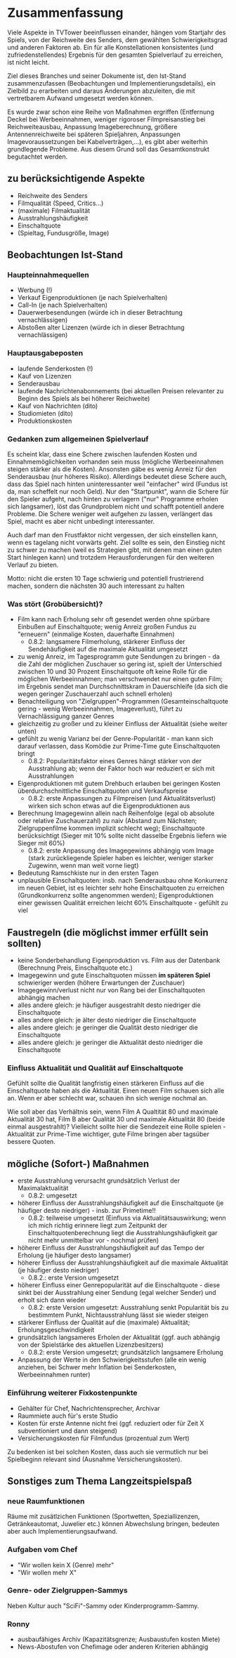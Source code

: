 # Zusammenfassung

Viele Aspekte in TVTower beeinflussen einander, hängen vom Startjahr des Spiels, von der Reichweite des Senders, dem gewählten Schwierigkeitsgrad und anderen Faktoren ab.
Ein für alle Konstellationen konsistentes (und zufriedenstellendes) Ergebnis für den gesamten Spielverlauf zu erreichen, ist nicht leicht.

Ziel dieses Branches und seiner Dokumente ist, den Ist-Stand zusammenzufassen (Beobachtungen und Implementierungsdetails), ein Zielbild zu erarbeiten und daraus Änderungen abzuleiten, die mit vertretbarem Aufwand umgesetzt werden können.

Es wurde zwar schon eine Reihe von Maßnahmen ergriffen (Entfernung Deckel bei Werbeeinnahmen, weniger rigoroser Filmpreisanstieg bei Reichweiteausbau, Anpassung Imageberechnung, größere Antennenreichweite bei späteren Spieljahren, Anpassungen Imagevoraussetzungen bei Kabelverträgen,...), es gibt aber weiterhin grundlegende Probleme.
Aus diesem Grund soll das Gesamtkonstrukt begutachtet werden.


## zu berücksichtigende Aspekte

* Reichweite des Senders
* Filmqualität (Speed, Critics...)
* (maximale) Filmaktualität
* Ausstrahlungshäufigkeit
* Einschaltquote
* (Spieltag, Fundusgröße, Image)


## Beobachtungen Ist-Stand

### Haupteinnahmequellen

* Werbung (!)
* Verkauf Eigenproduktionen (je nach Spielverhalten)
* Call-In (je nach Spielverhalten)
* Dauerwerbesendungen (würde ich in dieser Betrachtung vernachlässigen)
* Abstoßen alter Lizenzen (würde ich in dieser Betrachtung vernachlässigen)

### Hauptausgabeposten

* laufende Senderkosten (!)
* Kauf von Lizenzen
* Senderausbau
* laufende Nachrichtenabonnements (bei aktuellen Preisen relevanter zu Beginn des Spiels als bei höherer Reichweite)
* Kauf von Nachrichten (dito)
* Studiomieten (dito)
* Produktionskosten

### Gedanken zum allgemeinen Spielverlauf

Es scheint klar, dass eine Schere zwischen laufenden Kosten und Einnahmemöglichkeiten vorhanden sein muss (mögliche Werbeeinnahmen steigen stärker als die Kosten).
Ansonsten gäbe es wenig Anreiz für den Senderausbau (nur höheres Risiko).
Allerdings bedeutet diese Schere auch, dass das Spiel nach hinten uninteressanter weil "einfacher" wird (Fundus ist da, man scheffelt nur noch Geld).
Nur den "Startpunkt", wann die Schere für den Spieler aufgeht, nach hinten zu verlagern ("nur" Programme erholen sich langsamer), löst das Grundproblem nicht und schafft potentiell andere Probleme.
Die Schere weniger weit aufgehen zu lassen, verlängert das Spiel, macht es aber nicht unbedingt interessanter.

Auch darf man den Frustfaktor nicht vergessen, der sich einstellen kann, wenn es tagelang nicht vorwärts geht.
Ziel sollte es sein, den Einstieg nicht zu schwer zu machen (weil es Strategien gibt, mit denen man einen guten Start hinlegen kann) und trotzdem Herausforderungen für den weiteren Verlauf zu bieten.

Motto: nicht die ersten 10 Tage schwierig und potentiell frustrierend machen, sondern die nächsten 30 auch interessant zu halten

### Was stört (Grobübersicht)?

* Film kann nach Erholung sehr oft gesendet werden ohne spürbare Einbußen auf Einschaltquote; wenig Anreiz großen Fundus zu "erneuern" (einmalige Kosten, dauerhafte Einnahmen)
	* 0.8.2: langsamere Filmerholung, stärkerer Einfluss der Sendehäufigkeit auf die maximale Aktualität umgesetzt
* zu wenig Anreiz, im Tagesprogramm gute Sendungen zu bringen - da die Zahl der möglichen Zuschauer so gering ist, spielt der Unterschied zwischen 10 und 30 Prozent Einschaltquote oft keine Rolle für die möglichen Werbeeinnahmen; man verschwendet nur einen guten Film; im Ergebnis sendet man Durchschnittskram in Dauerschleife (da sich die wegen geringer Zuschauerzahl auch schnell erholen)
* Benachteiligung von "Zielgruppen"-Programmen (Gesamteinschaltquote gering - wenig Werbeeinnahmen, Imageverlust), führt zu Vernachlässigung ganzer Genres
* gleichzeitig zu großer und zu kleiner Einfluss der Aktualität (siehe weiter unten)
* gefühlt zu wenig Varianz bei der Genre-Popularität - man kann sich darauf verlassen, dass Komödie zur Prime-Time gute Einschaltquoten bringt
	* 0.8.2: Popularitätsfaktor eines Genres hängt stärker von der Ausstrahlung ab; wenn der Faktor hoch war reduziert er sich mit Ausstrahlungen
* Eigenproduktionen mit gutem Drehbuch erlauben bei geringen Kosten überdurchschnittliche Einschaltquoten und Verkaufspreise
	* 0.8.2: erste Anpassungen zu Filmpreisen (und Aktualitätsverlust) wirken sich schon etwas auf die Eigenproduktionen aus
* Berechnung Imagegewinn allein nach Reihenfolge (egal ob absolute oder relative Zuschauerzahl) zu naiv (Abstand zum Nächsten; Zielgruppenfilme kommen implizit schlecht weg); Einschaltquote berücksichtigt (Sieger mit 10% sollte nicht dasselbe Ergebnis liefern wie Sieger mit 60%)
	* 0.8.2: erste Anpassung des Imagegewinns abhängig vom Image (stark zurückliegende Spieler haben es leichter, weniger starker Zugewinn, wenn man weit vorne liegt)
* Bedeutung Ramschkiste nur in den ersten Tagen
* unplausible Einschaltquoten: insb. nach Senderausbau ohne Konkurrenz im neuen Gebiet, ist es leichter sehr hohe Einschaltquoten zu erreichen (Grundkonkurrenz sollte angenommen werden); Eigenproduktionen einer gewissen Qualität erreichen leicht 60% Einschaltquote - gefühlt zu viel


## Faustregeln (die möglichst immer erfüllt sein sollten)

* keine Sonderbehandlung Eigenproduktion vs. Film aus der Datenbank (Berechnung Preis, Einschaltquote etc.)
* Imagegewinn und gute Einschaltquoten müssen **im späteren Spiel** schwieriger werden (höhere Erwartungen der Zuschauer)
* Imagegewinn/verlust nicht nur von Rang bei der Einschaltquoten abhängig machen
* alles andere gleich: je häufiger ausgestrahlt desto niedriger die Einschaltquote
* alles andere gleich: je älter desto niedriger die Einschaltquote
* alles andere gleich: je geringer die Qualität desto niedriger die Einschaltquote
* alles andere gleich: je geringer die Aktualität desto niedriger die Einschaltquote

### Einfluss Aktualität und Qualität auf Einschaltquote

Gefühlt sollte die Qualität langfristig einen stärkeren Einfluss auf die Einschaltquote haben als die Aktualität.
Einen neuen Film schauen sich alle an.
Wenn er aber schlecht war, schauen ihn sich wenige nochmal an.

Wie soll aber das Verhältnis sein, wenn Film A Qualtität 80 und maximale Aktualität 30 hat, Film B aber Qualität 30 und maximale Aktualität 80 (beide einmal ausgestrahlt)?
Vielleicht sollte hier die Sendezeit eine Rolle spielen - Aktualität zur Prime-Time wichtiger, gute Filme bringen aber tagsüber bessere Quoten.

## mögliche (Sofort-) Maßnahmen

* erste Ausstrahlung verursacht grundsätzlich Verlust der Maximalaktualität
	* 0.8.2: umgesetzt
* höherer Einfluss der Ausstrahlungshäufigkeit auf die Einschaltquote (je häufiger desto niedriger) - insb. zur Primetime!!
	* 0.8.2: teilweise umgesetzt (Einfluss via Aktualitätsauswirkung; wenn ich mich richtig erinnere liegt zum Zeitpunkt der Einschaltquotenberechnung liegt die Ausstrahlungshäufigkeit gar nicht mehr unmittelbar vor - nochmal prüfen)
* höherer Einfluss der Ausstrahlungshäufigkeit auf das Tempo der Erholung (je häufiger desto langsamer)
* höherer Einfluss der Ausstrahlungshäufigkeit auf die maximale Aktualität (je häufiger desto niedriger)
	* 0.8.2.: erste Version umgesetzt
* höherer Einfluss einer Genrepopularität auf die Einschaltquote - diese sinkt bei der Ausstrahlung einer Sendung (egal welcher Sender) und erholt sich dann wieder
	* 0.8.2: erste Version umgesetzt: Ausstrahlung senkt Popularität bis zu bestimmtem Punkt, Nichtausstrahlung lässt sie wieder steigen
* stärkerer Einfluss der Qualität auf die (maximale) Aktualität; Erholungsgeschwindigkeit
* grundsätzlich langsameres Erholen der Aktualität (ggf. auch abhängig von der Spielstärke des aktuellen Lizenzbesitzers)
	* 0.8.2: erste Version umgesetzt; grundsätzlich langsamere Erholung
* Anpassung der Werte in den Schwierigkeitsstufen (alle ein wenig anziehen, bei Schwer mehr Inflation bei Senderkosten, Werbeeinnahmen runter)

### Einführung weiterer Fixkostenpunkte

* Gehälter für Chef, Nachrichtensprecher, Archivar
* Raummiete auch für's erste Studio
* Kosten für erste Antenne nicht frei (ggf. reduziert oder für Zeit X subventioniert und dann steigend)
* Versicherungskosten für Filmfundus (prozentual zum Wert)

Zu bedenken ist bei solchen Kosten, dass auch sie vermutlich nur bei Spielbeginn relevant sind (Ausnahme Versicherungskosten).

## Sonstiges zum Thema Langzeitspielspaß

### neue Raumfunktionen

Räume mit zusätlzichen Funktionen (Sportwetten, Speziallizenzen, Getränkeautomat, Juwelier etc.) können Abwechslung bringen, bedeuten aber auch Implementierungsaufwand.

### Aufgaben vom Chef

* "Wir wollen kein X (Genre) mehr"
* "Wir wollen mehr X"

### Genre- oder Zielgruppen-Sammys

Neben Kultur auch "SciFi"-Sammy oder Kinderprogramm-Sammy.

### Ronny

* ausbaufähiges Archiv (Kapazitätsgrenze; Ausbaustufen kosten Miete)
* News-Abostufen von Chefimage oder anderen Kriterien abhängig